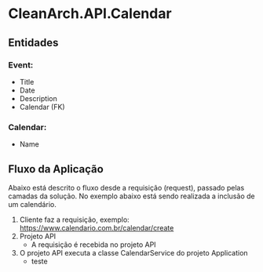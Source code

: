 # CleanArch.API.Calendar  

## Entidades  
### Event:
- Title
- Date
- Description
- Calendar (FK)

### Calendar:
- Name

## Fluxo da Aplicação
Abaixo está descrito o fluxo desde a requisição (request), passado pelas camadas da solução. No exemplo abaixo está sendo realizada a inclusão de um calendário.
1. Cliente faz a requisição, exemplo: https://www.calendario.com.br/calendar/create
2. Projeto API
    - A requisição é recebida no projeto API
3. O projeto API executa a classe CalendarService do projeto Application
    - teste
